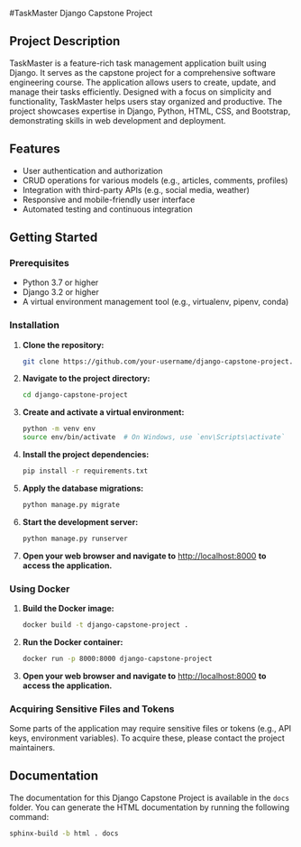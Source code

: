 #TaskMaster Django Capstone Project

## Project Description

TaskMaster is a feature-rich task management application built using Django. It serves as the capstone project for a comprehensive software engineering course. The application allows users to create, update, and manage their tasks efficiently. Designed with a focus on simplicity and functionality, TaskMaster helps users stay organized and productive. The project showcases expertise in Django, Python, HTML, CSS, and Bootstrap, demonstrating skills in web development and deployment.

## Features

- User authentication and authorization
- CRUD operations for various models (e.g., articles, comments, profiles)
- Integration with third-party APIs (e.g., social media, weather)
- Responsive and mobile-friendly user interface
- Automated testing and continuous integration

## Getting Started

### Prerequisites

- Python 3.7 or higher
- Django 3.2 or higher
- A virtual environment management tool (e.g., virtualenv, pipenv, conda)

### Installation

1. **Clone the repository:**

    ```bash
    git clone https://github.com/your-username/django-capstone-project.git
    ```

2. **Navigate to the project directory:**

    ```bash
    cd django-capstone-project
    ```

3. **Create and activate a virtual environment:**

    ```bash
    python -m venv env
    source env/bin/activate  # On Windows, use `env\Scripts\activate`
    ```

4. **Install the project dependencies:**

    ```bash
    pip install -r requirements.txt
    ```

5. **Apply the database migrations:**

    ```bash
    python manage.py migrate
    ```

6. **Start the development server:**

    ```bash
    python manage.py runserver
    ```

7. **Open your web browser and navigate to** [http://localhost:8000](http://localhost:8000) **to access the application.**

### Using Docker

1. **Build the Docker image:**

    ```bash
    docker build -t django-capstone-project .
    ```

2. **Run the Docker container:**

    ```bash
    docker run -p 8000:8000 django-capstone-project
    ```

3. **Open your web browser and navigate to** [http://localhost:8000](http://localhost:8000) **to access the application.**

### Acquiring Sensitive Files and Tokens

Some parts of the application may require sensitive files or tokens (e.g., API keys, environment variables). To acquire these, please contact the project maintainers.

## Documentation

The documentation for this Django Capstone Project is available in the `docs` folder. You can generate the HTML documentation by running the following command:

```bash
sphinx-build -b html . docs
